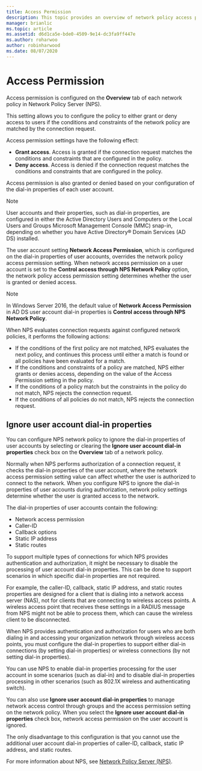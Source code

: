 ```yaml
---
title: Access Permission
description: This topic provides an overview of network policy access permission for Network Policy Server in Windows Server 2016.
manager: brianlic
ms.topic: article
ms.assetid: d6d1ca5e-bde0-4509-9e14-dc3fa9ff447e
ms.author: roharwoo
author: robinharwood
ms.date: 08/07/2020
---
```


# Access Permission

Access permission is configured on the **Overview** tab of each network policy in Network Policy Server (NPS).

This setting allows you to configure the policy to either grant or deny access to users if the conditions and constraints of the network policy are matched by the connection request.

Access permission settings have the following effect:

- **Grant access**. Access is granted if the connection request matches the conditions and constraints that are configured in the policy.
- **Deny access**. Access is denied if the connection request matches the conditions and constraints that are configured in the policy.

Access permission is also granted or denied based on your configuration of the dial-in properties of each user account.

>[!NOTE]
>User accounts and their properties, such as dial-in properties, are configured in either the Active Directory Users and Computers or the Local Users and Groups Microsoft Management Console \(MMC\) snap-in, depending on whether you have Active Directory&reg; Domain Services (AD DS) installed.

The user account setting **Network Access Permission**, which is configured on the dial-in properties of user accounts, overrides the network policy access permission setting. When network access permission on a user account is set to the **Control access through NPS Network Policy** option, the network policy access permission setting determines whether the user is granted or denied access.

>[!NOTE]
>In Windows Server 2016, the default value of **Network Access Permission** in AD DS user account dial-in properties is **Control access through NPS Network Policy**.

When NPS evaluates connection requests against configured network policies, it performs the following actions:

- If the conditions of the first policy are not matched, NPS evaluates the next policy, and continues this process until either a match is found or all policies have been evaluated for a match.
- If the conditions and constraints of a policy are matched, NPS either grants or denies access, depending on the value of the Access Permission setting in the policy.
- If the conditions of a policy match but the constraints in the policy do not match, NPS rejects the connection request.
- If the conditions of all policies do not match, NPS rejects the connection request.

## Ignore user account dial-in properties

You can configure NPS network policy to ignore the dial-in properties of user accounts by selecting or clearing the **Ignore user account dial-in properties** check box on the **Overview** tab of a network policy.

Normally when NPS performs authorization of a connection request, it checks the dial-in properties of the user account, where the network access permission setting value can affect whether the user is authorized to connect to the network. When you configure NPS to ignore the dial-in properties of user accounts during authorization, network policy settings determine whether the user is granted access to the network.

The dial-in properties of user accounts contain the following:

- Network access permission
- Caller-ID
- Callback options
- Static IP address
- Static routes

To support multiple types of connections for which NPS provides authentication and authorization, it might be necessary to disable the processing of user account dial-in properties. This can be done to support scenarios in which specific dial-in properties are not required.

For example, the caller-ID, callback, static IP address, and static routes properties are designed for a client that is dialing into a network access server \(NAS\), not for clients that are connecting to wireless access points. A wireless access point that receives these settings in a RADIUS message from NPS might not be able to process them, which can cause the wireless client to be disconnected.

When NPS provides authentication and authorization for users who are both dialing in and accessing your organization network through wireless access points, you must configure the dial-in properties to support either dial-in connections \(by setting dial-in properties\) or wireless connections \(by not setting dial-in properties\).

You can use NPS to enable dial-in properties processing for the user account in some scenarios \(such as dial-in\) and to disable dial-in properties processing in other scenarios \(such as 802.1X wireless and authenticating switch\).

You can also use **Ignore user account dial-in properties** to manage network access control through groups and the access permission setting on the network policy. When you select the **Ignore user account dial-in properties** check box, network access permission on the user account is ignored.

The only disadvantage to this configuration is that you cannot use the additional user account dial-in properties of caller-ID, callback, static IP address, and static routes.

For more information about NPS, see [Network Policy Server (NPS)](nps-top.md).
